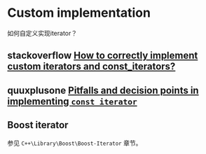# Custom implementation

如何自定义实现iterator？



## stackoverflow [How to correctly implement custom iterators and const_iterators?](https://stackoverflow.com/questions/3582608/how-to-correctly-implement-custom-iterators-and-const-iterators)



## quuxplusone [Pitfalls and decision points in implementing `const_iterator`](https://quuxplusone.github.io/blog/2018/12/01/const-iterator-antipatterns/)



## Boost iterator

参见 `C++\Library\Boost\Boost-Iterator` 章节。